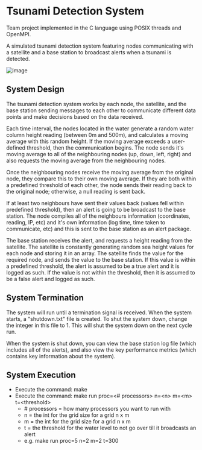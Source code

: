 # Tsunami Detection System

Team project implemented in the C language using POSIX threads and OpenMPI.

A simulated tsunami detection system featuring nodes communicating with a satellite and a base station to broadcast alerts when a tsunami is detected.

![image](https://user-images.githubusercontent.com/69449713/142986317-68989af2-7cb3-435d-85f5-68d1f9cf6272.png)

## System Design

The tsunami detection system works by each node, the satellite, and the base station sending messages to each other to communicate different data points and make decisions based on the data received.

Each time interval, the nodes located in the water generate a random water column height reading (between 0m and 500m), and calculates a moving average with this random height. If the moving average exceeds a user-defined threshold, then the communication begins. The node sends it's moving average to all of the neighbouring nodes (up, down, left, right) and also requests the moving average from the neighbouring nodes.

Once the neighbouring nodes receive the moving average from the original node, they compare this to their own moving average. If they are both within a predefined threshold of each other, the node sends their reading back to the original node; otherwise, a null reading is sent back.

If at least two neighbours have sent their values back (values fell within predefined threshold), then an alert is going to be broadcast to the base station. The node compiles all of the neighbours information (coordinates, reading, IP, etc) and it's own information (log time, time taken to communicate, etc) and this is sent to the base station as an alert package.

The base station receives the alert, and requests a height reading from the satellite. The satellite is constantly generating random sea height values for each node and storing it in an array. The satellite finds the value for the required node, and sends the value to the base station. If this value is within a predefined threshold, the alert is assumed to be a true alert and it is logged as such. If the value is not within the threshold, then it is assumed to be a false alert and logged as such.

## System Termination

The system will run until a termination signal is received. When the system starts, a "shutdown.txt" file is created. To shut the system down, change the integer in this file to 1. This will shut the system down on the next cycle run.

When the system is shut down, you can view the base station log file (which includes all of the alerts), and also view the key performance metrics (which contains key information about the system).

## System Execution
* Execute the command: make
* Execute the command: make run proc=\<# processors\> n=\<n\> m=\<m\> t=\<threshold\>
  * \# processors = how many processors you want to run with
  * n = the int for the grid size for a grid n x m
  * m = the int for the grid size for a grid n x m
  * t = the threshold for the water level to not go over till it broadcasts an alert
  * e.g. make run proc=5 n=2 m=2 t=300
